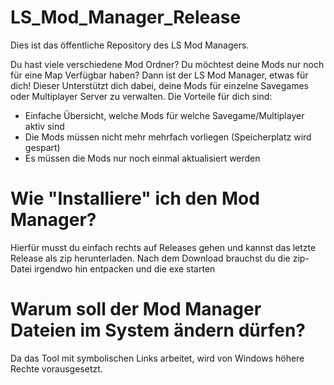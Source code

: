 # LS_Mod_Manager_Release

Dies ist das öffentliche Repository des LS Mod Managers.


Du hast viele verschiedene Mod Ordner?
Du möchtest deine Mods nur noch für eine Map Verfügbar haben?
Dann ist der LS Mod Manager, etwas für dich!
Dieser Unterstützt dich dabei, deine Mods für einzelne Savegames oder Multiplayer Server zu verwalten.
Die Vorteile für dich sind:
- Einfache Übersicht, welche Mods für welche Savegame/Multiplayer aktiv sind
- Die Mods müssen nicht mehr mehrfach vorliegen (Speicherplatz wird gespart)
- Es müssen die Mods nur noch einmal aktualisiert werden


# Wie "Installiere" ich den Mod Manager?

Hierfür musst du einfach rechts auf Releases gehen und kannst das letzte Release als zip herunterladen.
Nach dem Download brauchst du die zip-Datei irgendwo hin entpacken und die exe starten

# Warum soll der Mod Manager Dateien im System ändern dürfen?

Da das Tool mit symbolischen Links arbeitet, wird von Windows höhere Rechte vorausgesetzt.